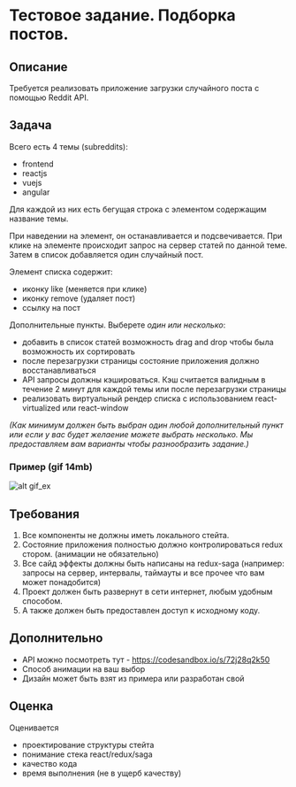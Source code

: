 # Тестовое задание. Подборка постов.

## Описание
Требуется реализовать приложение загрузки случайного поста с помощью Reddit API.

## Задача
Всего есть 4 темы (subreddits):
- frontend
- reactjs
- vuejs
- angular

Для каждой из них есть бегущая строка с элементом содержащим название темы.

При наведении на элемент, он останавливается и подсвечивается.
При клике на элементе происходит запрос на сервер статей по данной теме.
Затем в список добавляется один случайный пост.

Элемент списка содержит:
- иконку like (меняется при клике)
- иконку remove (удаляет пост)
- ссылку на пост

Дополнительные пункты. Выберете _один или несколько_:
- добавить в список статей возможность drag and drop чтобы была возможность их сортировать
- после перезагрузки страницы состояние приложения должно восстанавливаться
- API запросы должны кэшироваться. Кэш считается валидным в течение 2 минут для каждой темы или после перезагрузки страницы
- реализовать виртуальный рендер списка с использованием react-virtualized или react-window

_(Как минимум должен быть выбран один любой дополнительный пункт или если у вас будет желаение можете выбрать несколько. Мы предоставляем вам варианты чтобы разнообразить задание.)_

### Пример (gif 14mb)

![alt gif_ex](https://raw.githubusercontent.com/dsvgit/redux-test-middle/master/demo-middle.gif)

## Требования
1. Все компоненты не должны иметь локального стейта.
1. Состояние приложения полностью должно контролироваться redux стором. (анимации не обязательно)
1. Все сайд эффекты должны быть написаны на redux-saga (например: запросы на сервер, интервалы, таймауты и все прочее что вам может понадобится)
1. Проект должен быть развернут в сети интернет, любым удобным способом.
1. А также должен быть предоставлен доступ к исходному коду.

## Дополнительно
- API можно посмотреть тут - https://codesandbox.io/s/72j28q2k50
- Способ анимации на ваш выбор
- Дизайн может быть взят из примера или разработан свой

## Оценка
Оценивается
- проектирование структуры стейта
- понимание стека react/redux/saga
- качество кода
- время выполнения (не в ущерб качеству)
